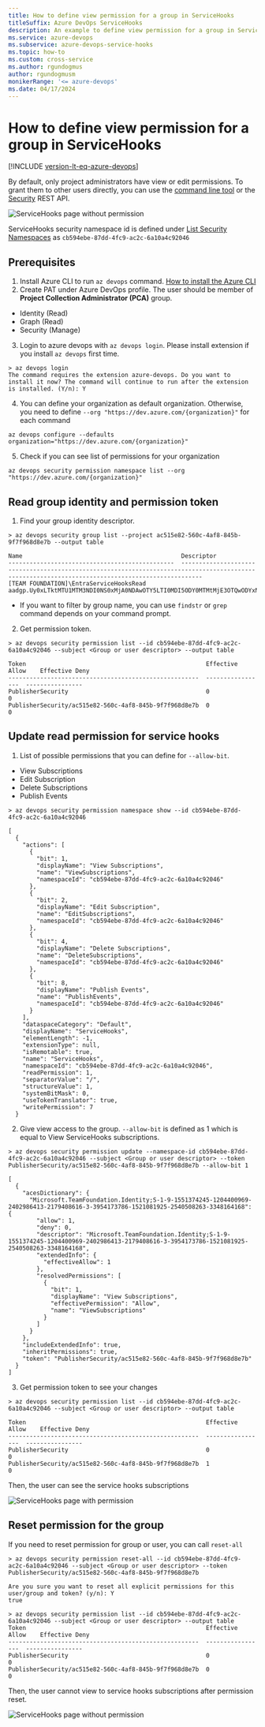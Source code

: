 ```yaml
---
title: How to define view permission for a group in ServiceHooks
titleSuffix: Azure DevOps ServiceHooks
description: An example to define view permission for a group in ServiceHooks
ms.service: azure-devops
ms.subservice: azure-devops-service-hooks
ms.topic: how-to 
ms.custom: cross-service
ms.author: rgundogmus
author: rgundogmusm
monikerRange: '<= azure-devops'
ms.date: 04/17/2024
---
```


# How to define view permission for a group in ServiceHooks
[!INCLUDE [version-lt-eq-azure-devops](../includes/version-lt-eq-azure-devops.md)]

By default, only project administrators have view or edit permissions. To grant them to other users directly, you can use the [command line tool](../organizations/security/manage-tokens-namespaces.md) or the [Security](/rest/api/azure/devops/security/) REST API. 

![ServiceHooks page without permission](media/permissions/no-permission-service-hooks.png)

ServiceHooks security namespace id is defined under [List Security Namespaces](../organizations/security/manage-tokens-namespaces.md#list-security-namespaces) as `cb594ebe-87dd-4fc9-ac2c-6a10a4c92046`

## Prerequisites
1. Install Azure CLI to run `az devops` command. [How to install the Azure CLI](/cli/azure/install-azure-cli)
2. Create PAT under Azure DevOps profile. The user should be member of **Project Collection Administrator (PCA)** group. 
 - Identity (Read)
 - Graph (Read)
 - Security (Manage) 
3. Login to azure devops with `az devops login`. Please install extension if you install `az devops` first time.
```
> az devops login
The command requires the extension azure-devops. Do you want to install it now? The command will continue to run after the extension is installed. (Y/n): Y
```
4. You can define your organization as default organization. Otherwise, you need to define `--org "https://dev.azure.com/{organization}"` for each command
```
az devops configure --defaults organization="https://dev.azure.com/{organization}"
```
5. Check if you can see list of permissions for your organization
```
az devops security permission namespace list --org "https://dev.azure.com/{organization}"
```

## Read group identity and permission token
1. Find your group identity descriptor.
```
> az devops security group list --project ac515e82-560c-4af8-845b-9f7f968d8e7b --output table

Name                                             Descriptor
-----------------------------------------------  --------------------------------------------------------------------------------------------------------------------------------------------------
[TEAM FOUNDATION]\EntraServiceHooksRead          aadgp.Uy0xLTktMTU1MTM3NDI0NS0xMjA0NDAwOTY5LTI0MDI5ODY0MTMtMjE3OTQwODYxNi0zLTM5NTQxNzM3ODYtMTUyMTA4MTkyNS0yNTQwNTA4MjYzLTMzNDgxNjQxNjg
```
- If you want to filter by group name, you can use `findstr` or `grep` command depends on your command prompt.

2. Get permission token.
```
> az devops security permission list --id cb594ebe-87dd-4fc9-ac2c-6a10a4c92046 --subject <Group or user descriptor> --output table

Token                                                   Effective Allow    Effective Deny
------------------------------------------------------  -----------------  ----------------
PublisherSecurity                                       0                  0
PublisherSecurity/ac515e82-560c-4af8-845b-9f7f968d8e7b  0                  0
```

## Update read permission for service hooks

1. List of possible permissions that you can define for `--allow-bit`.
- View Subscriptions
- Edit Subscription
- Delete Subscriptions
- Publish Events
```
> az devops security permission namespace show --id cb594ebe-87dd-4fc9-ac2c-6a10a4c92046

[
  {
    "actions": [
      {
        "bit": 1,
        "displayName": "View Subscriptions",
        "name": "ViewSubscriptions",
        "namespaceId": "cb594ebe-87dd-4fc9-ac2c-6a10a4c92046"
      },
      {
        "bit": 2,
        "displayName": "Edit Subscription",
        "name": "EditSubscriptions",
        "namespaceId": "cb594ebe-87dd-4fc9-ac2c-6a10a4c92046"
      },
      {
        "bit": 4,
        "displayName": "Delete Subscriptions",
        "name": "DeleteSubscriptions",
        "namespaceId": "cb594ebe-87dd-4fc9-ac2c-6a10a4c92046"
      },
      {
        "bit": 8,
        "displayName": "Publish Events",
        "name": "PublishEvents",
        "namespaceId": "cb594ebe-87dd-4fc9-ac2c-6a10a4c92046"
      }
    ],
    "dataspaceCategory": "Default",
    "displayName": "ServiceHooks",
    "elementLength": -1,
    "extensionType": null,
    "isRemotable": true,
    "name": "ServiceHooks",
    "namespaceId": "cb594ebe-87dd-4fc9-ac2c-6a10a4c92046",
    "readPermission": 1,
    "separatorValue": "/",
    "structureValue": 1,
    "systemBitMask": 0,
    "useTokenTranslator": true,
    "writePermission": 7
  }
```

2. Give view access to the group. `--allow-bit` is defined as 1 which is equal to View ServiceHooks subscriptions.

```
> az devops security permission update --namespace-id cb594ebe-87dd-4fc9-ac2c-6a10a4c92046 --subject <Group or user descriptor> --token PublisherSecurity/ac515e82-560c-4af8-845b-9f7f968d8e7b --allow-bit 1

[
  {
    "acesDictionary": {
      "Microsoft.TeamFoundation.Identity;S-1-9-1551374245-1204400969-2402986413-2179408616-3-3954173786-1521081925-2540508263-3348164168": {
        "allow": 1,
        "deny": 0,
        "descriptor": "Microsoft.TeamFoundation.Identity;S-1-9-1551374245-1204400969-2402986413-2179408616-3-3954173786-1521081925-2540508263-3348164168",
        "extendedInfo": {
          "effectiveAllow": 1
        },
        "resolvedPermissions": [
          {
            "bit": 1,
            "displayName": "View Subscriptions",
            "effectivePermission": "Allow",
            "name": "ViewSubscriptions"
          }
        ]
      }
    },
    "includeExtendedInfo": true,
    "inheritPermissions": true,
    "token": "PublisherSecurity/ac515e82-560c-4af8-845b-9f7f968d8e7b"
  }
]
```

3. Get permission token to see your changes
```
> az devops security permission list --id cb594ebe-87dd-4fc9-ac2c-6a10a4c92046 --subject <Group or user descriptor> --output table

Token                                                   Effective Allow    Effective Deny
------------------------------------------------------  -----------------  ----------------
PublisherSecurity                                       0                  0
PublisherSecurity/ac515e82-560c-4af8-845b-9f7f968d8e7b  1                  0

```

Then, the user can see the service hooks subscriptions

![ServiceHooks page with permission](media/permissions/service-hooks-subscriptions-with-permission.png)

## Reset permission for the group

If you need to reset permission for group or user, you can call `reset-all`

```
> az devops security permission reset-all --id cb594ebe-87dd-4fc9-ac2c-6a10a4c92046 --subject <Group or user descriptor> --token PublisherSecurity/ac515e82-560c-4af8-845b-9f7f968d8e7b

Are you sure you want to reset all explicit permissions for this user/group and token? (y/n): Y
true

> az devops security permission list --id cb594ebe-87dd-4fc9-ac2c-6a10a4c92046 --subject <Group or user descriptor> --output table
Token                                                   Effective Allow    Effective Deny
------------------------------------------------------  -----------------  ----------------
PublisherSecurity                                       0                  0
PublisherSecurity/ac515e82-560c-4af8-845b-9f7f968d8e7b  0                  0

```

Then, the user cannot view to service hooks subscriptions after permission reset.

![ServiceHooks page without permission](media/permissions/no-permission-service-hooks.png)
